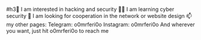 #h3🔰 I am interested in hacking and security 
🧑‍💻 I am learning cyber security 
💞️ I am looking for cooperation in the network or website design 
📫 my other pages:
Telegram: o0mrferi0o 
Instagram: o0mrferi0o 
And wherever you want, just hit o0mrferi0o to reach me
